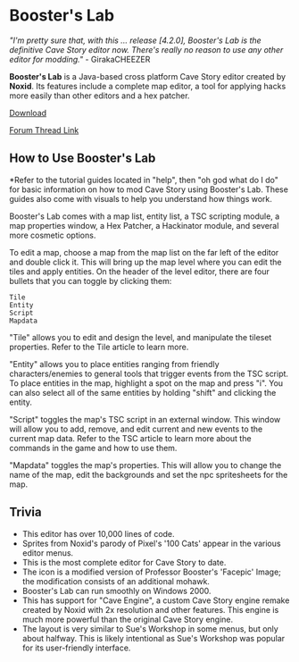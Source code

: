
# Booster's Lab	


 *"I'm pretty sure that, with this ... release [4.2.0], Booster's Lab is the definitive Cave Story editor now.
    There's really no reason to use any other editor for modding."* - GirakaCHEEZER
    

**Booster's Lab** is a Java-based cross platform Cave Story editor created by **Noxid**. Its features include a complete map editor, a tool for applying hacks more easily than other editors and a hex patcher.

[Download](https://github.com/taedixon/boosters-lab/releases/tag/0.5.1.1)

[Forum Thread Link](https://www.cavestory.org/forums/threads/boosters-lab-its-pretty-good-now.3865/)

## How to Use Booster's Lab

*Refer to the tutorial guides located in "help", then "oh god what do I do" for basic information on how to mod Cave Story using Booster's Lab. These guides also come with visuals to help you understand how things work.

Booster's Lab comes with a map list, entity list, a TSC scripting module, a map properties window, a Hex Patcher, a Hackinator module, and several more cosmetic options.

To edit a map, choose a map from the map list on the far left of the editor and double click it. This will bring up the map level where you can edit the tiles and apply entities. On the header of the level editor, there are four bullets that you can toggle by clicking them:

    Tile
    Entity
    Script
    Mapdata

"Tile" allows you to edit and design the level, and manipulate the tileset properties. Refer to the Tile article to learn more.

"Entity" allows you to place entities ranging from friendly characters/enemies to general tools that trigger events from the TSC script. To place entities in the map, highlight a spot on the map and press "i". You can also select all of the same entities by holding "shift" and clicking the entity.

"Script" toggles the map's TSC script in an external window. This window will allow you to add, remove, and edit current and new events to the current map data. Refer to the TSC article to learn more about the commands in the game and how to use them.

"Mapdata" toggles the map's properties. This will allow you to change the name of the map, edit the backgrounds and set the npc spritesheets for the map.


## Trivia

  - This editor has over 10,000 lines of code.
  - Sprites from Noxid's parody of Pixel's '100 Cats' appear in the various editor menus.
  - This is the most complete editor for Cave Story to date.
  - The icon is a modified version of Professor Booster's 'Facepic' Image; the modification consists of an additional mohawk.
  - Booster's Lab can run smoothly on Windows 2000.
  - This has support for "Cave Engine", a custom Cave Story engine remake created by Noxid with 2x resolution and other features. This engine is much more powerful than the original Cave Story engine.
  - The layout is very similar to Sue's Workshop in some menus, but only about halfway. This is likely intentional as Sue's Workshop was popular for its user-friendly interface.
